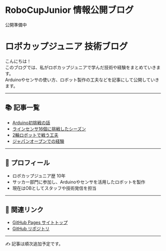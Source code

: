 # RoboCupJunior 情報公開ブログ

公開準備中
# ロボカップジュニア 技術ブログ

こんにちは！  
このブログでは、私がロボカップジュニアで学んだ技術や経験をまとめていきます。  
Arduinoやセンサの使い方、ロボット製作の工夫などを記事にして公開していきます。  

---

## 📚 記事一覧

- [Arduino初挑戦の話](arduino-first.md)
- [ラインセンサ16個に挑戦したシーズン](line-sensor16.md)
- [2輪ロボットで戦う工夫](two-wheels.md)
- [ジャパンオープンでの経験](japan-open.md)

---

## 👤 プロフィール
- ロボカップジュニア歴 10年  
- サッカー部門に参加し、Arduinoやセンサを活用したロボットを製作  
- 現在はOBとしてスタッフや技術発信を担当  

---

## 🔗 関連リンク
- [GitHub Pages サイトトップ](https://USERNAME.github.io/REPO-NAME/)  
- [GitHub リポジトリ](https://github.com/USERNAME/REPO-NAME)  

---

✍️ 記事は順次追加予定です。
